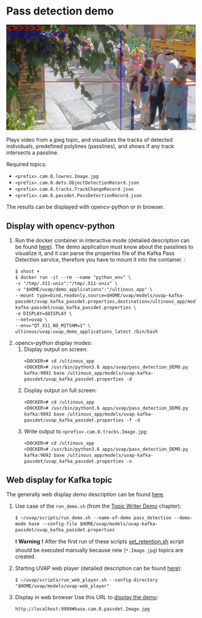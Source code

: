 # Pass detection demo

![Pass detection demo](../images/passdet-demo.png)


Plays video from a jpeg topic, and visualizes the tracks of detected individuals,
 predefined polylines (passlines), and shows if any track intersects a passline.




Required topics:
- `<prefix>.cam.0.lowres.Image.jpg`
- `<prefix>.cam.0.dets.ObjectDetectionRecord.json`
- `<prefix>.cam.0.tracks.TrackChangeRecord.json`
- `<prefix>.cam.0.passdet.PassDetectionRecord.json`

The results can be displayed with opencv-python or in browser.

## Display with opencv-python

1. Run the docker container in interactive mode (detailed description can be found [here](../quick_start_guide.md#interactiveDockerMode)).
The demo application must know about the passlines to visualize it, and it can parse the properties file of the Kafka Pass Detection service,
therefore you have to mount it into the container. 
:
   ```
   $ xhost +
   $ docker run -it --rm --name "python_env" \
   -v "/tmp/.X11-unix":"/tmp/.X11-unix" \
   -v "$HOME/uvap/demo_applications":"/ultinous_app" \
   --mount type=bind,readonly,source=$HOME/uvap/models/uvap-kafka-passdet/uvap_kafka_passdet.properties,destination=/ultinous_app/models/uvap-kafka-passdet/uvap_kafka_passdet.properties \
   -e DISPLAY=$DISPLAY \
   --net=uvap \
   --env="QT_X11_NO_MITSHM=1" \
   ultinous/uvap:uvap_demo_applications_latest /bin/bash
   ```
1. opencv-python display modes:
   1. Display output on screen:
      ```
      <DOCKER># cd /ultinous_app
      <DOCKER># /usr/bin/python3.6 apps/uvap/pass_detection_DEMO.py kafka:9092 base /ultinous_app/models/uvap-kafka-passdet/uvap_kafka_passdet.properties -d
      ```
   1. Display output on full screen:
      ```
      <DOCKER># cd /ultinous_app
      <DOCKER># /usr/bin/python3.6 apps/uvap/pass_detection_DEMO.py kafka:9092 base /ultinous_app/models/uvap-kafka-passdet/uvap_kafka_passdet.properties -f -d
      ```
   1. Write output to `<prefix>.cam.0.tracks.Image.jpg`:
      ```
      <DOCKER># cd /ultinous_app
      <DOCKER># /usr/bin/python3.6 apps/uvap/pass_detection_DEMO.py kafka:9092 base /ultinous_app/models/uvap-kafka-passdet/uvap_kafka_passdet.properties -o
      ```

## Web display for Kafka topic
The generally web display demo description can be found [here](../quick_start_guide.md#webDisplay).

1. Use case of the `run_demo.sh` (from the [Topic Writer Demo](../quick_start_guide.md#topicWriterDemoStarting) chapter):
   ```
   $ ~/uvap/scripts/run_demo.sh --name-of-demo pass_detection --demo-mode base --config-file $HOME/uvap/models/uvap-kafka-passdet/uvap_kafka_passdet.properties
   ```
   :exclamation: **Warning** :exclamation: After the first run of these scripts
    [set_retention.sh](../quick_start_guide.md#setRetention) script should be executed 
    manually because new (`*.Image.jpg`) topics are created.

1. Starting UVAP web player (detailed description can be found [here](../quick_start_guide.md#playInTheBowser)):
   ```
   $ ~/uvap/scripts/run_web_player.sh --config-directory  "$HOME/uvap/models/uvap-web_player"
   ```

1. Display in web browser
   Use this URL to [display the demo](../quick_start_guide.md#inTheBowser):
   ```
   http://localhost:9999#base.cam.0.passdet.Image.jpg
   ```
